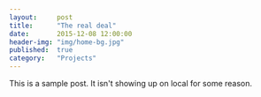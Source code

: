 ```yaml
---
layout:     post
title:      "The real deal"
date:       2015-12-08 12:00:00
header-img: "img/home-bg.jpg"
published:  true
category:   "Projects"
---
```


<p>This is a sample post. It isn't showing up on local for some reason.</p>
